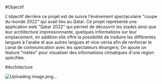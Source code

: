 #Objectif

L'objectif derrière ce projet est de suivre l'événement spectaculaire "coupe du monde 2022" qui avait lieu au Qatar.
Ce projet représente une application web "Qatar 2022" qui permet de découvrir  les stades ainsi que leur architecture impressionnante, quelques informations sur leur emplacement, en addition elle offre la possibilité de traduire les différentes langues à l'arabe et aux autres langues et vice-versa afin de renforcer le canal de communication avec les spectateurs étrangers; On ajoute un feature "météo" pour visualiser des informations climatiques d'une région spécifiée.

#Architecture

![Uploading image.png…]()
